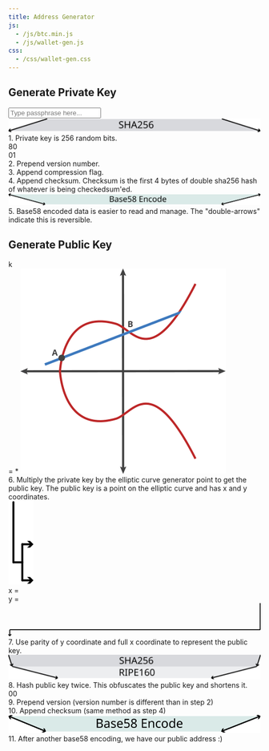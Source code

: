 ```yaml
---
title: Address Generator
js: 
  - /js/btc.min.js
  - /js/wallet-gen.js 
css: 
  - /css/wallet-gen.css
---
```


<div class="private">
<h2 class="section-header">Generate Private Key</h2>
<div class="private-key">
  <div class="container">
    <input id="passphrase" type="text" name="passphrase" placeholder="Type passphrase here...">
    <div>
      <img src="/assets/imgs/wallet-gen/sha-expand.svg" />
    </div>
    <div class="hex-container hex-padding pk"></div>
    <div class="information information-arrow-left-bottom step1"><span class="title">1.</span> Private key is 256 random bits.</div>
  </div>
</div>

<div class="wif-container">
  <div>
    <div class="container">
      <div class="hex-container">
        <div class="version hex-left">80</div>
        <div class="pk hex-middle"></div>
        <div class="compression-flag hex-middle">01</div>
        <div class="checksum-pk checksum hex-right"></div>
      </div>
      <div class="information step2 information-arrow-bottom-left"><span class="title">2.</span> Prepend version number.</div>
      <div class="information step3 information-arrow-bottom-right"><span class="title">3.</span> Append compression flag.</div>
      <div class="information step4 information-arrow-bottom-left"><span class="title">4.</span> Append checksum. Checksum is the first 4 bytes of double sha256 hash of whatever is being checkedsum'ed.</div>
    </div>
  </div>

  <div>
    <div class="container">
      <img src="/assets/imgs/wallet-gen/base58-wif.svg" />
      <div>
        <div class="private-wif hex-container hex-padding"></div>
      </div>
      <div class="information information-arrow-left-top step5"><span class="title">5.</span> Base58 encoded data is easier to read and manage.  The "double-arrows" indicate this is reversible.</div>
    </div>
  </div>
</div>
</div>

<div class="public">
<h2 class="section-header">Generate Public Key</h2>
<div class="public-equation">
  <div class="pub-key-label">k</div> = <span class="hex-container hex-padding pk"></span> * 
  <img src="/assets/imgs/wallet-gen/elliptic-curve.gif" />
  <div class="information information-arrow-left-top step6"><span class="title">6.</span> Multiply the private key by the elliptic curve generator point to get the public key.  The public key is a point on the elliptic curve and has x and y coordinates.
  </div>
</div>

<div>
  <div class="container">
    <img class="public-key-split" src="/assets/imgs/wallet-gen/public-graphic.svg" />
    <div class="public-coords">
      <div class="public-coord-x">
        x = <span class="hex-container hex-padding public-x"></span>
      </div>
      <div class="public-coord-y">
        y = <span class="hex-container hex-padding public-y"></span><span class="public-y-even-odd"></span>
      </div>
    </div>
  </div>
</div>

<div class="public-key">
<div>
  <svg version="1.1" id="parity-arrow" xmlns="http://www.w3.org/2000/svg" xmlns:xlink="http://www.w3.org/1999/xlink" x="0px" y="0px"
    width="568.875px" height="75px" viewBox="0 0 568.875 75" enable-background="new 0 0 568.875 75" xml:space="preserve">
  <line fill="none" stroke="#000000" stroke-width="2" stroke-miterlimit="10" x1="568" y1="0" x2="568" y2="60"/>
  <line fill="none" stroke="#000000" stroke-width="2" stroke-miterlimit="10" x1="568" y1="60" x2="3" y2="60"/>
  <g>
    <g>
      <line fill="none" stroke="#000000" stroke-width="2" stroke-miterlimit="10" x1="3" y1="60" x2="3" y2="72.714"/>
      <g>
        <polygon points="-0.391,68.73 3,72.123 6.391,68.73 6.391,71.609 3,75 -0.391,71.609 			"/>
      </g>
    </g>
  </g>
  </svg>
  <div class="hex-container">
    <div class="public-key-x-lead hex-left"></div>
    <div class="public-key-x hex-right"></div>
  </div>

  <div class="information step7"><span class="title">7.</span> Use parity of y coordinate and full x coordinate to represent the public key.</div>
</div>

<div>
  <div class="container">
    <img class="address-hash" src="/assets/imgs/wallet-gen/address-hash.svg" />
    <div class="ripe-hash">
      <div class="ripe160 hex-container hex-padding"></div>
    </div>
    <div class="information step8 information-arrow-left-top"><span class="title">8.</span> Hash public key twice.  This obfuscates the public key and shortens it.</div>
  </div>
</div>
</div>

<div class="public-address-container">
  <div class="container">
    <div class="hex-container">
      <div class="hex-left version">00</div>
      <div class="ripe160 hex-middle"></div>
      <div class="hex-right checksum address-checksum"></div>
    </div>
    <div class="information information-arrow-bottom-middle step9"><span class="title">9.</span> Prepend version (version number is different than in step 2)</div>
    <div class="information information-arrow-bottom-middle step10"><span class="title">10.</span> Append checksum (same method as step 4)</div>
  </div>
  <div>
    <div class="container">
      <img src="/assets/imgs/wallet-gen/base58-address.svg" />
      <div>
        <div class="hex-container hex-padding public-address"></div>
      </div>
      <div class="information information-arrow-left-top step11"><span class="title">11.</span> After another base58 encoding, we have our public address :)</div>
    </div>
  </div>
</div>
</div>
